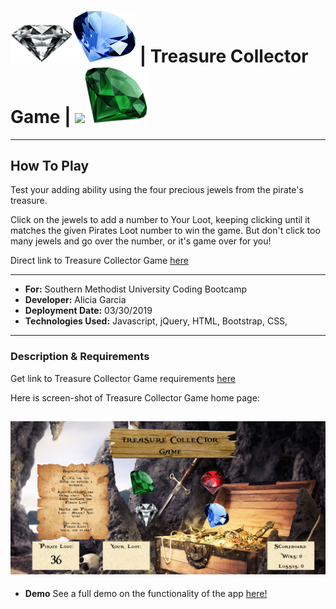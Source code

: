 # <img src="./assests/images/diamond-png-22521.png" width="100"><img src="./assests/images/sapphire-stone-2743.png" width="100"> | Treasure Collector Game | <img src="./assests/images/ruby-stone-2743.png" width="100"><img src="./assests/images/emerald-stone-2803.png" width="100">

---

## How To Play

Test your adding ability using the four precious jewels from the pirate's treasure.

Click on the jewels to add a number to Your Loot, keeping clicking until it matches the given Pirates Loot number to win the game. But don't click too many jewels and go over the number, or it's game over for you!

Direct link to Treasure Collector Game [here](https://am-gforcehub.github.io/unit-4-game/)

---

- **For:** Southern Methodist University Coding Bootcamp
- **Developer:** Alicia Garcia
- **Deployment Date:** 03/30/2019
- **Technologies Used:** Javascript, jQuery, HTML, Bootstrap, CSS,

---

### Description & Requirements

Get link to Treasure Collector Game requirements [here](https://docs.google.com/document/d/1cCXp8RJ5B4GGJDP-92wiVpfTGtl-wQ5cw-49m7Wxe-s/edit?usp=sharing)

Here is screen-shot of Treasure Collector Game home page:

## ![View of Home Page](./assests/images/crystalcollectorgame.png)

- **Demo**
  See a full demo on the functionality of the app [here!]()
